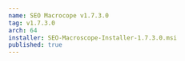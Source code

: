 ```yaml
---
name: SEO Macrocope v1.7.3.0
tag: v1.7.3.0
arch: 64
installer: SEO-Macroscope-Installer-1.7.3.0.msi
published: true
---
```

